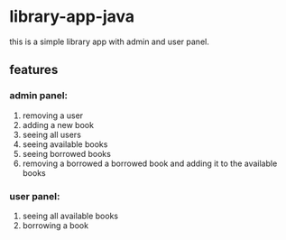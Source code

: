 # library-app-java
this is a simple library app with admin and user panel.

## features
### admin panel:
1. removing a user
2. adding a new book
3. seeing all users
4. seeing available books
5. seeing borrowed books
6. removing a borrowed a borrowed book and adding it to the available books

### user panel:
1. seeing all available books
2. borrowing a book
